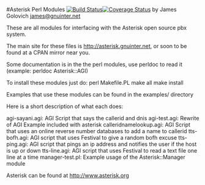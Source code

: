 #Asterisk Perl Modules [![Build Status](https://travis-ci.org/itcharlie/asterisk-perl.svg?branch=master)](https://travis-ci.org/itcharlie/asterisk-perl)[![Coverage Status](https://coveralls.io/repos/github/itcharlie/asterisk-perl/badge.svg?branch=master)](https://coveralls.io/github/itcharlie/asterisk-perl?branch=master)
by James Golovich <james@gnuinter.net>


These are all modules for interfacing with the Asterisk open source pbx
system.

The main site for these files is http://asterisk.gnuinter.net, or soon
to be found at a CPAN mirror near you.

Some documentation is in the the perl modules, use perldoc to read it
(example: perldoc Asterisk::AGI)

To install these modules just do:
	perl Makefile.PL
	make all
	make install

Examples that use these modules can be found in the examples/ directory

Here is a short description of what each does:

agi-sayani.agi: AGI Script that says the callerid and dnis
agi-test.agi: Rewrite of AGI Example included with asterisk
calleridnamelookup.agi: AGI Script that uses an online reverse number databases to add a name to callerid
tts-bofh.agi: AGI script that uses Festival to give a random bofh excuse
tts-ping.agi: AGI script that pings an ip address and notifies the user if the host is up or down
tts-line.agi: AGI script that uses Festival to read a text file one line at a time
manager-test.pl: Example usage of the Asterisk::Manager module

Asterisk can be found at http://www.asterisk.org
